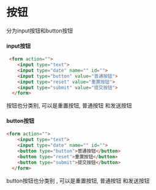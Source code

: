 # 按钮

分为input按钮和button按钮

#### input按钮

```html
 <form action="">
    <input type="text">
    <input type="date" name="" id="">
    <input type="button" value="普通按钮">
    <input type="reset" value="重置按钮">
    <input type="submit" value="提交按钮">
  </form>
```

按钮也分类别,   可以是重置按钮,  普通按钮  和发送按钮



#### button按钮

```html
<form action="">
    <input type="text">
    <input type="date" name="" id="">
    <button type="button">普通按钮</button>
    <button type="reset">重置按钮</button>
    <button type="submit">提交按钮</button>
  </form>
```

button按钮也分类别 ,   可以是重置按钮,  普通按钮  和发送按钮

